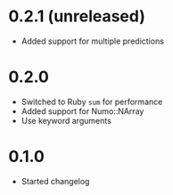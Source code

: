 # 0.2.1 (unreleased)

- Added support for multiple predictions

# 0.2.0

- Switched to Ruby `sum` for performance
- Added support for Numo::NArray
- Use keyword arguments

# 0.1.0

- Started changelog
